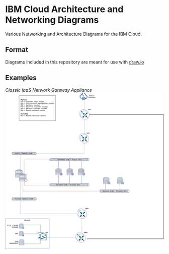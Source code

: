 # IBM Cloud Architecture and Networking Diagrams
Various Networking and Architecture Diagrams for the IBM Cloud. 

## Format
Diagrams included in this repository are meant for use with [draw.io](https://www.diagrams.net) 

## Examples
*Classic IaaS Network Gateway Appliance*
![Iaas Classic GW](images/iaas-network-gateway.png)
